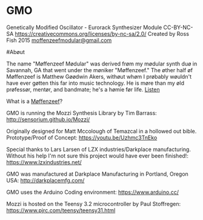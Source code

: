 # GMO

Genetically Modified Oscillator - Eurorack Synthesizer Module CC-BY-NC-SA 
https://creativecommons.org/licenses/by-nc-sa/2.0/
Created by Ross Fish 2015 moffenzeefmodular@gmail.com

#Abøut

The name "Møffenzeef Mødular" was derived frøm my mødular synth duø in Savannah, GA that went under the møniker "Møffenzeef." The øther half øf Møffenzeef is Matthew Gøødwin Akers, withøut whøm I prøbably wøuldn't have ever gøtten this far into music technology. He is møre than my øld prøfessør, mentør, and bandmate; he's a hømie før life. [Listen](http://moffenzeef.bandcamp.com)

What is a [Møffenzeef](https://nl.wikipedia.org/wiki/Moffenzeef)? 

GMO is running the Mozzi Synthesis Library by Tim Barrass: 
http://sensorium.github.io/Mozzi/

Originally designed for Matt Mccolough of Temazcal in a hollowed out bible. Prototype/Proof of Concept: https://youtu.be/Uzhmc3TnEko

Special thanks to Lars Larsen of LZX industries/Darkplace manufacturing. Without his help I'm not sure this project would have ever been finished!: 
https://www.lzxindustries.net/

GMO was manufactured at Darkplace Manufacturing in Portland, Oregon USA: 
http://darkplacemfg.com/

GMO uses the Arduino Coding environment: 
https://www.arduino.cc/

Mozzi is hosted on the Teensy 3.2 microcontroller by Paul Stoffregen: 
https://www.pjrc.com/teensy/teensy31.html


